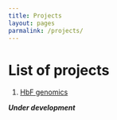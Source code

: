 ```yaml
---
title: Projects
layout: pages
parmalink: /projects/
---
```


# List of projects

1. [HbF genomics](/projects/hbfgwascodebook.html)


***Under development***

